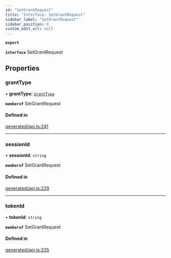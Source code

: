 ```yaml
---
id: "SetGrantRequest"
title: "Interface: SetGrantRequest"
sidebar_label: "SetGrantRequest"
sidebar_position: 0
custom_edit_url: null
---
```


**`export`**

**`interface`** SetGrantRequest

## Properties

### grantType

• **grantType**: [`GrantType`](../enums/GrantType.md)

**`memberof`** SetGrantRequest

#### Defined in

[generated/api.ts:241](https://github.com/refinery-labs/lunasec-monorepo/blob/59906a9/js/sdks/packages/tokenizer-sdk/src/generated/api.ts#L241)

___

### sessionId

• **sessionId**: `string`

**`memberof`** SetGrantRequest

#### Defined in

[generated/api.ts:229](https://github.com/refinery-labs/lunasec-monorepo/blob/59906a9/js/sdks/packages/tokenizer-sdk/src/generated/api.ts#L229)

___

### tokenId

• **tokenId**: `string`

**`memberof`** SetGrantRequest

#### Defined in

[generated/api.ts:235](https://github.com/refinery-labs/lunasec-monorepo/blob/59906a9/js/sdks/packages/tokenizer-sdk/src/generated/api.ts#L235)
